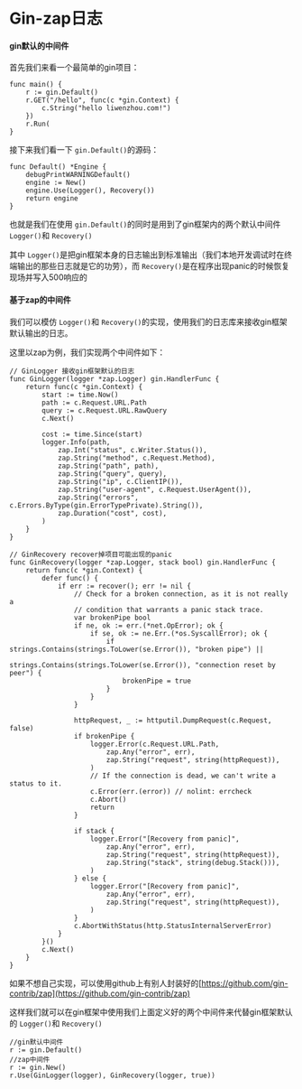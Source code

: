 # Gin-zap日志

#### gin默认的中间件

首先我们来看一个最简单的gin项目：

```
func main() {
	r := gin.Default()
	r.GET("/hello", func(c *gin.Context) {
		c.String("hello liwenzhou.com!")
	})
	r.Run(
}
```

接下来我们看一下 `gin.Default()`的源码：

```
func Default() *Engine {
	debugPrintWARNINGDefault()
	engine := New()
	engine.Use(Logger(), Recovery())
	return engine
}
```

也就是我们在使用 `gin.Default()`的同时是用到了gin框架内的两个默认中间件 `Logger()`和 `Recovery()`

其中 `Logger()`是把gin框架本身的日志输出到标准输出（我们本地开发调试时在终端输出的那些日志就是它的功劳），而 `Recovery()`是在程序出现panic的时候恢复现场并写入500响应的

#### 基于zap的中间件

我们可以模仿 `Logger()`和 `Recovery()`的实现，使用我们的日志库来接收gin框架默认输出的日志。

这里以zap为例，我们实现两个中间件如下：

```
// GinLogger 接收gin框架默认的日志
func GinLogger(logger *zap.Logger) gin.HandlerFunc {
	return func(c *gin.Context) {
		start := time.Now()
		path := c.Request.URL.Path
		query := c.Request.URL.RawQuery
		c.Next()

		cost := time.Since(start)
		logger.Info(path,
			zap.Int("status", c.Writer.Status()),
			zap.String("method", c.Request.Method),
			zap.String("path", path),
			zap.String("query", query),
			zap.String("ip", c.ClientIP()),
			zap.String("user-agent", c.Request.UserAgent()),
			zap.String("errors", c.Errors.ByType(gin.ErrorTypePrivate).String()),
			zap.Duration("cost", cost),
		)
	}
}

// GinRecovery recover掉项目可能出现的panic
func GinRecovery(logger *zap.Logger, stack bool) gin.HandlerFunc {
	return func(c *gin.Context) {
		defer func() {
			if err := recover(); err != nil {
				// Check for a broken connection, as it is not really a
				// condition that warrants a panic stack trace.
				var brokenPipe bool
				if ne, ok := err.(*net.OpError); ok {
					if se, ok := ne.Err.(*os.SyscallError); ok {
						if strings.Contains(strings.ToLower(se.Error()), "broken pipe") ||
							strings.Contains(strings.ToLower(se.Error()), "connection reset by peer") {
							brokenPipe = true
						}
					}
				}

				httpRequest, _ := httputil.DumpRequest(c.Request, false)
				if brokenPipe {
					logger.Error(c.Request.URL.Path,
						zap.Any("error", err),
						zap.String("request", string(httpRequest)),
					)
					// If the connection is dead, we can't write a status to it.
					c.Error(err.(error)) // nolint: errcheck
					c.Abort()
					return
				}

				if stack {
					logger.Error("[Recovery from panic]",
						zap.Any("error", err),
						zap.String("request", string(httpRequest)),
						zap.String("stack", string(debug.Stack())),
					)
				} else {
					logger.Error("[Recovery from panic]",
						zap.Any("error", err),
						zap.String("request", string(httpRequest)),
					)
				}
				c.AbortWithStatus(http.StatusInternalServerError)
			}
		}()
		c.Next()
	}
}
```

如果不想自己实现，可以使用github上有别人封装好的[https://github.com/gin-contrib/zap](https://github.com/gin-contrib/zap)

这样我们就可以在gin框架中使用我们上面定义好的两个中间件来代替gin框架默认的 `Logger()`和 `Recovery()`

```
//gin默认中间件
r := gin.Default()
//zap中间件
r := gin.New()
r.Use(GinLogger(logger), GinRecovery(logger, true))
```
